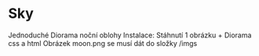 # Sky
Jednoduché Diorama noční oblohy 
Instalace: Stáhnutí 1 obrázku + Diorama css a html
Obrázek moon.png se musí dát do složky /imgs

